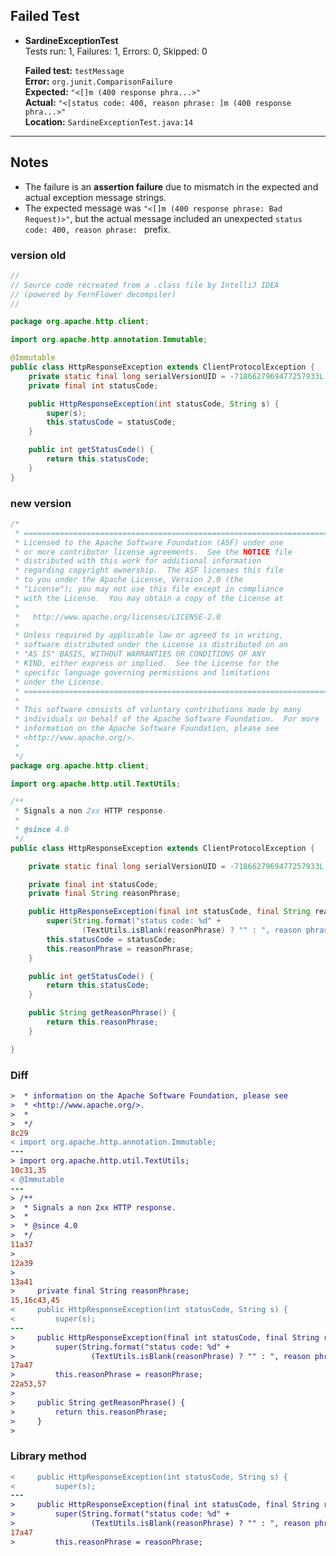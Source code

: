 ## Failed Test

- **SardineExceptionTest**  
  Tests run: 1, Failures: 1, Errors: 0, Skipped: 0

  **Failed test:** `testMessage`  
  **Error:** `org.junit.ComparisonFailure`  
  **Expected:** `"<[]m (400 response phra...>"`  
  **Actual:** `"<[status code: 400, reason phrase: ]m (400 response phra...>"`  
  **Location:** `SardineExceptionTest.java:14`

---

## Notes

- The failure is an **assertion failure** due to mismatch in the expected and actual exception message strings.
- The expected message was `"<[]m (400 response phrase: Bad Request)>"`, but the actual message included an unexpected `status code: 400, reason phrase: ` prefix.

### version old
```java
//
// Source code recreated from a .class file by IntelliJ IDEA
// (powered by FernFlower decompiler)
//

package org.apache.http.client;

import org.apache.http.annotation.Immutable;

@Immutable
public class HttpResponseException extends ClientProtocolException {
    private static final long serialVersionUID = -7186627969477257933L;
    private final int statusCode;

    public HttpResponseException(int statusCode, String s) {
        super(s);
        this.statusCode = statusCode;
    }

    public int getStatusCode() {
        return this.statusCode;
    }
}
```
### new version

```java
/*
 * ====================================================================
 * Licensed to the Apache Software Foundation (ASF) under one
 * or more contributor license agreements.  See the NOTICE file
 * distributed with this work for additional information
 * regarding copyright ownership.  The ASF licenses this file
 * to you under the Apache License, Version 2.0 (the
 * "License"); you may not use this file except in compliance
 * with the License.  You may obtain a copy of the License at
 *
 *   http://www.apache.org/licenses/LICENSE-2.0
 *
 * Unless required by applicable law or agreed to in writing,
 * software distributed under the License is distributed on an
 * "AS IS" BASIS, WITHOUT WARRANTIES OR CONDITIONS OF ANY
 * KIND, either express or implied.  See the License for the
 * specific language governing permissions and limitations
 * under the License.
 * ====================================================================
 *
 * This software consists of voluntary contributions made by many
 * individuals on behalf of the Apache Software Foundation.  For more
 * information on the Apache Software Foundation, please see
 * <http://www.apache.org/>.
 *
 */
package org.apache.http.client;

import org.apache.http.util.TextUtils;

/**
 * Signals a non 2xx HTTP response.
 *
 * @since 4.0
 */
public class HttpResponseException extends ClientProtocolException {

    private static final long serialVersionUID = -7186627969477257933L;

    private final int statusCode;
    private final String reasonPhrase;

    public HttpResponseException(final int statusCode, final String reasonPhrase) {
        super(String.format("status code: %d" +
                (TextUtils.isBlank(reasonPhrase) ? "" : ", reason phrase: %s"), statusCode, reasonPhrase));
        this.statusCode = statusCode;
        this.reasonPhrase = reasonPhrase;
    }

    public int getStatusCode() {
        return this.statusCode;
    }

    public String getReasonPhrase() {
        return this.reasonPhrase;
    }

}
```

### Diff
```diff
>  * information on the Apache Software Foundation, please see
>  * <http://www.apache.org/>.
>  *
>  */
8c29
< import org.apache.http.annotation.Immutable;
---
> import org.apache.http.util.TextUtils;
10c31,35
< @Immutable
---
> /**
>  * Signals a non 2xx HTTP response.
>  *
>  * @since 4.0
>  */
11a37
> 
12a39
> 
13a41
>     private final String reasonPhrase;
15,16c43,45
<     public HttpResponseException(int statusCode, String s) {
<         super(s);
---
>     public HttpResponseException(final int statusCode, final String reasonPhrase) {
>         super(String.format("status code: %d" +
>                 (TextUtils.isBlank(reasonPhrase) ? "" : ", reason phrase: %s"), statusCode, reasonPhrase));
17a47
>         this.reasonPhrase = reasonPhrase;
22a53,57
> 
>     public String getReasonPhrase() {
>         return this.reasonPhrase;
>     }
> 
```
### Library method
```diff
<     public HttpResponseException(int statusCode, String s) {
<         super(s);
---
>     public HttpResponseException(final int statusCode, final String reasonPhrase) {
>         super(String.format("status code: %d" +
>                 (TextUtils.isBlank(reasonPhrase) ? "" : ", reason phrase: %s"), statusCode, reasonPhrase));
17a47
>         this.reasonPhrase = reasonPhrase;
```
